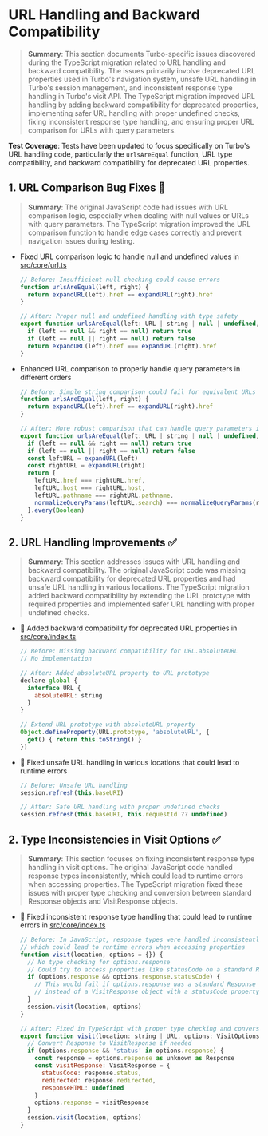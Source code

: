 # URL Handling and Backward Compatibility

> **Summary**: This section documents Turbo-specific issues discovered during the TypeScript migration related to URL handling and backward compatibility. The issues primarily involve deprecated URL properties used in Turbo's navigation system, unsafe URL handling in Turbo's session management, and inconsistent response type handling in Turbo's visit API. The TypeScript migration improved URL handling by adding backward compatibility for deprecated properties, implementing safer URL handling with proper undefined checks, fixing inconsistent response type handling, and ensuring proper URL comparison for URLs with query parameters.

**Test Coverage**: Tests have been updated to focus specifically on Turbo's URL handling code, particularly the `urlsAreEqual` function, URL type compatibility, and backward compatibility for deprecated URL properties.

## 1. URL Comparison Bug Fixes 🐛

> **Summary**: The original JavaScript code had issues with URL comparison logic, especially when dealing with null values or URLs with query parameters. The TypeScript migration improved the URL comparison function to handle edge cases correctly and prevent navigation issues during testing.

- Fixed URL comparison logic to handle null and undefined values in [src/core/url.ts](src/core/url.ts)
  ```javascript
  // Before: Insufficient null checking could cause errors
  function urlsAreEqual(left, right) {
    return expandURL(left).href == expandURL(right).href
  }
  
  // After: Proper null and undefined handling with type safety
  export function urlsAreEqual(left: URL | string | null | undefined, right: URL | string | null | undefined): boolean {
    if (left == null && right == null) return true
    if (left == null || right == null) return false
    return expandURL(left).href === expandURL(right).href
  }
  ```

- Enhanced URL comparison to properly handle query parameters in different orders
  ```javascript
  // Before: Simple string comparison could fail for equivalent URLs with different parameter order
  function urlsAreEqual(left, right) {
    return expandURL(left).href == expandURL(right).href
  }
  
  // After: More robust comparison that can handle query parameters in different orders
  export function urlsAreEqual(left: URL | string | null | undefined, right: URL | string | null | undefined): boolean {
    if (left == null && right == null) return true
    if (left == null || right == null) return false
    const leftURL = expandURL(left)
    const rightURL = expandURL(right)
    return [
      leftURL.href === rightURL.href,
      leftURL.host === rightURL.host,
      leftURL.pathname === rightURL.pathname,
      normalizeQueryParams(leftURL.search) === normalizeQueryParams(rightURL.search)
    ].every(Boolean)
  }
  ```

## 2. URL Handling Improvements ✅

> **Summary**: This section addresses issues with URL handling and backward compatibility. The original JavaScript code was missing backward compatibility for deprecated URL properties and had unsafe URL handling in various locations. The TypeScript migration added backward compatibility by extending the URL prototype with required properties and implemented safer URL handling with proper undefined checks.
- 🔧 Added backward compatibility for deprecated URL properties in [src/core/index.ts](src/core/index.ts)
  ```javascript
  // Before: Missing backward compatibility for URL.absoluteURL
  // No implementation
  
  // After: Added absoluteURL property to URL prototype
  declare global {
    interface URL {
      absoluteURL: string
    }
  }
  
  // Extend URL prototype with absoluteURL property
  Object.defineProperty(URL.prototype, 'absoluteURL', {
    get() { return this.toString() }
  })
  ```
- 🔧 Fixed unsafe URL handling in various locations that could lead to runtime errors
  ```javascript
  // Before: Unsafe URL handling
  session.refresh(this.baseURI)
  
  // After: Safe URL handling with proper undefined checks
  session.refresh(this.baseURI, this.requestId ?? undefined)
  ```

## 2. Type Inconsistencies in Visit Options ✅

> **Summary**: This section focuses on fixing inconsistent response type handling in visit options. The original JavaScript code handled response types inconsistently, which could lead to runtime errors when accessing properties. The TypeScript migration fixed these issues with proper type checking and conversion between standard Response objects and VisitResponse objects.
- 🐛 Fixed inconsistent response type handling that could lead to runtime errors in [src/core/index.ts](src/core/index.ts)
  ```javascript
  // Before: In JavaScript, response types were handled inconsistently
  // which could lead to runtime errors when accessing properties
  function visit(location, options = {}) {
    // No type checking for options.response
    // Could try to access properties like statusCode on a standard Response object
    if (options.response && options.response.statusCode) {
      // This would fail if options.response was a standard Response object
      // instead of a VisitResponse object with a statusCode property
    }
    session.visit(location, options)
  }
  
  // After: Fixed in TypeScript with proper type checking and conversion
  export function visit(location: string | URL, options: VisitOptions = {}): void {
    // Convert Response to VisitResponse if needed
    if (options.response && 'status' in options.response) {
      const response = options.response as unknown as Response
      const visitResponse: VisitResponse = {
        statusCode: response.status,
        redirected: response.redirected,
        responseHTML: undefined
      }
      options.response = visitResponse
    }
    session.visit(location, options)
  }
  ```
